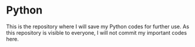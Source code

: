 # Python
This is the repository where I will save my Python codes for further use. As this repository is visible to everyone, I will not commit my important codes here.

